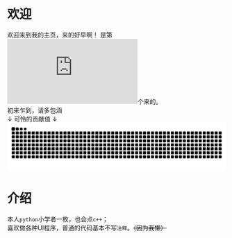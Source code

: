 # 欢迎
欢迎来到我的主页，来的好早啊！
是第![](https://hitwebcounter.com/counter/counter.php?page=8674372&style=0008&nbdigits=5&type=page&initCount=0)个来的。\
初来乍到，请多包涵\
↓ 可怜的贡献值 ↓
<picture>
  <source media="(prefers-color-scheme: dark)" srcset="https://raw.githubusercontent.com/zhuo-yue-shi/zhuo-yue-shi/output/github-contribution-grid-snake-dark.svg">
  <source media="(prefers-color-scheme: light)" srcset="https://raw.githubusercontent.com/zhuo-yue-shi/zhuo-yue-shi/output/github-contribution-grid-snake.svg">
  <img alt="github contribution grid snake animation" src="https://raw.githubusercontent.com/zhuo-yue-shi/zhuo-yue-shi/output/github-contribution-grid-snake.svg">
</picture>

# 介绍
本人`python`小学者一枚，也会点`c++`；\
喜欢做各种UI程序，普通的代码基本不写`注释`。~~（因为我懒）~~